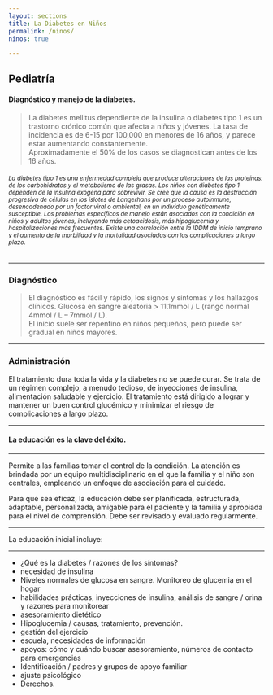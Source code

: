 ```yaml
---
layout: sections
title: La Diabetes en Niños
permalink: /ninos/
ninos: true

---
```


## Pediatría

#### Diagnóstico y manejo de la diabetes.

> La diabetes mellitus dependiente de la insulina o diabetes tipo 1 es un trastorno crónico común que afecta a niños y jóvenes. La tasa de incidencia es de 6-15 por 100,000 en menores de 16 años, y parece estar aumentando constantemente.<br>Aproximadamente el 50% de los casos se diagnostican antes de los 16 años.


<h6><small>La diabetes tipo 1 es una enfermedad compleja que produce alteraciones de las proteínas, de los carbohidratos y el metabolismo de las grasas. 
Los niños con diabetes tipo 1 dependen de la insulina exógena para sobrevivir. Se cree que la causa es la destrucción progresiva de células  en los islotes de Langerhans por un proceso autoinmune, desencadenado por un factor viral o ambiental, en un individuo genéticamente susceptible.
Los problemas específicos de manejo están asociados con la condición en niños y adultos jóvenes, incluyendo más cetoacidosis, más hipoglucemia y hospitalizaciones más frecuentes.
Existe una correlación entre la IDDM de inicio temprano y el aumento de la morbilidad y la mortalidad asociadas con las complicaciones a largo plazo.</small></h6>

***

### Diagnóstico

> El diagnóstico es fácil y rápido, los signos y síntomas y los hallazgos clínicos. Glucosa en sangre aleatoria > 11.1mmol / L (rango normal 4mmol / L – 7mmol / L). <br>El inicio suele ser repentino en niños pequeños, pero puede ser gradual en niños mayores.

***

### Administración

El tratamiento dura toda la vida y la diabetes no se puede curar. Se trata de un régimen complejo, a menudo tedioso, de inyecciones de insulina, alimentación saludable y ejercicio. El tratamiento está dirigido a lograr y mantener un buen control glucémico y minimizar el riesgo de complicaciones a largo plazo.

***

<h4 class="section-title">La educación es la clave del éxito.</h4>

***

Permite a las familias tomar el control de la condición. La atención es brindada por un equipo multidisciplinario en el que la familia y el niño son centrales, empleando un enfoque de asociación para el cuidado.


Para que sea eficaz, la educación debe ser planificada, estructurada, adaptable, personalizada, amigable para el paciente y la familia y apropiada para el nivel de comprensión. Debe ser revisado y evaluado regularmente.

***

La educación inicial incluye:

***

- ¿Qué es la diabetes / razones de los síntomas?
- necesidad de insulina
- Niveles normales de glucosa en sangre. Monitoreo de glucemia en el hogar
- habilidades prácticas, inyecciones de insulina, análisis de sangre / orina y razones para monitorear
- asesoramiento dietético
- Hipoglucemia / causas, tratamiento, prevención.
- gestión del ejercicio
- escuela, necesidades de información 
- apoyos: cómo y cuándo buscar asesoramiento, números de contacto para emergencias
- Identificación / padres y grupos de apoyo familiar
- ajuste psicológico 
- Derechos.
